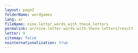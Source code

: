 ```yaml
---
layout: page2
folderName: wordgames
lang: ar
fileName: nine_letter_words_with_these_letters
permalink: ar/nine-letter-words-with-these-letters/result
letter: 9
sitemap: false
nointernationalization: true   
---
```

